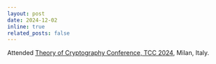 ```yaml
---
layout: post
date: 2024-12-02
inline: true
related_posts: false
---
```


Attended <a href='https://tcc.iacr.org/2024/'>Theory of Cryptography Conference, TCC 2024<a>, Milan, Italy. 
